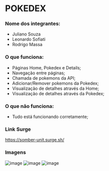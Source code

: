# POKEDEX

### Nome dos integrantes: 
- Juliano Souza
- Leonardo Sofiati
- Rodrigo Massa

### O que funciona:
- Páginas Home, Pokedex e Details;
- Navegação entre páginas;
- Chamada de pokemons da API;
- Adicionar/Remover pokemons da Pokedex;
- Visualização de detalhes através da Home;
- Visualização de detalhes através da Pokedex;

### O que não funciona: 
- Tudo está funcionando corretamente;

### Link Surge 
https://somber-unit.surge.sh/

### Imagens
![image](https://user-images.githubusercontent.com/86801605/143800876-14a170da-959e-4942-a7ce-a77bce0de5bb.png)
![image](https://user-images.githubusercontent.com/86801605/143777809-362b55dd-95ea-4539-ab91-cce0b713d8ff.png)
![image](https://user-images.githubusercontent.com/86801605/143777817-441985d7-b039-41b3-923d-783730a130b9.png)
